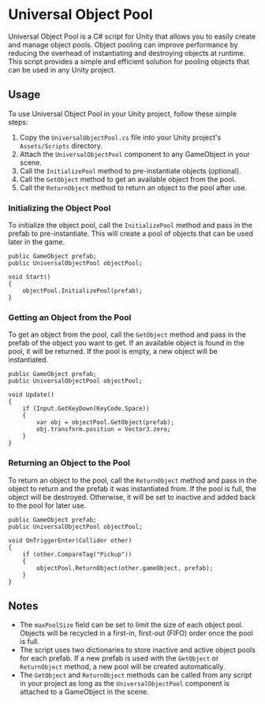 # Universal Object Pool

Universal Object Pool is a C# script for Unity that allows you to easily create and manage object pools. Object pooling can improve performance by reducing the overhead of instantiating and destroying objects at runtime. This script provides a simple and efficient solution for pooling objects that can be used in any Unity project.

## Usage

To use Universal Object Pool in your Unity project, follow these simple steps:

1.  Copy the `UniversalObjectPool.cs` file into your Unity project's `Assets/Scripts` directory.
2.  Attach the `UniversalObjectPool` component to any GameObject in your scene.
3.  Call the `InitializePool` method to pre-instantiate objects (optional).
4.  Call the `GetObject` method to get an available object from the pool.
5.  Call the `ReturnObject` method to return an object to the pool after use.

### Initializing the Object Pool

To initialize the object pool, call the `InitializePool` method and pass in the prefab to pre-instantiate. This will create a pool of objects that can be used later in the game.

    public GameObject prefab;
    public UniversalObjectPool objectPool;
    
    void Start()
    {
        objectPool.InitializePool(prefab);
    }

### Getting an Object from the Pool

To get an object from the pool, call the `GetObject` method and pass in the prefab of the object you want to get. If an available object is found in the pool, it will be returned. If the pool is empty, a new object will be instantiated.

    public GameObject prefab;
    public UniversalObjectPool objectPool;
    
    void Update()
    {
        if (Input.GetKeyDown(KeyCode.Space))
        {
            var obj = objectPool.GetObject(prefab);
            obj.transform.position = Vector3.zero;
        }
    }

### Returning an Object to the Pool

To return an object to the pool, call the `ReturnObject` method and pass in the object to return and the prefab it was instantiated from. If the pool is full, the object will be destroyed. Otherwise, it will be set to inactive and added back to the pool for later use.

    public GameObject prefab;
    public UniversalObjectPool objectPool;
    
    void OnTriggerEnter(Collider other)
    {
        if (other.CompareTag("Pickup"))
        {
            objectPool.ReturnObject(other.gameObject, prefab);
        }
    }

## Notes

-   The `maxPoolSize` field can be set to limit the size of each object pool. Objects will be recycled in a first-in, first-out (FIFO) order once the pool is full.
-   The script uses two dictionaries to store inactive and active object pools for each prefab. If a new prefab is used with the `GetObject` or `ReturnObject` method, a new pool will be created automatically.
-   The `GetObject` and `ReturnObject` methods can be called from any script in your project as long as the `UniversalObjectPool` component is attached to a GameObject in the scene.